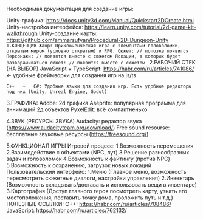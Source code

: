 Необходимая документация для создание игры: 

Unity-графика: https://docs.unity3d.com/Manual/Quickstart2DCreate.html
Unity-настройка интерфейса: https://learn.unity.com/tutorial/2d-game-kit-walkthrough
Unity-создание карты: https://github.com/ammarsufyan/Procedural-2D-Dungeon-Unity
<code>
1.КОНЦЕПЦИЯ
	Жанр: Приключенческая игра с элементами головоломки, открытым миром (условно открытым) и RPG.
	Сюжет: // попозже появится
	Персонажи: // появятся вместе с сюжетом
	Локации, в которых будет разворачиваться сюжет: // появится вместе с сюжетом
</code>
2.РАБОЧИЙ СТЕК (НА ВЫБОР)
	JavaScript + TypeScript: https://habr.com/ru/articles/741086/ ← удобные фреймворки для создания игр на js/ts
	
	C++   +   C#: Удобные языки для создания игр. Есть удобные редакторы под них (Unity, Unreal Engine, Godot)

3.ГРАФИКА:
	Adobe: 2d графика
	Aseprite: популярная программа для аннимаций 2д объектов
	PyxelEdit: всё компактненько  

4.ЗВУК (РЕСУРСЫ ЗВУКА)
	Audacity: редактор звука (https://www.audacityteam.org/download/)
	Free sound resourse: бесплатные звуковые ресурсы (https://freesound.org/)

5.ФУНКЦИОНАЛ ИГРЫ
	Игровой процесс: 
		1.Возможность перемещения
		2.Взаимодействие с объектами (NPC, лут)
		3.Решение разнообразных задач и головоломок
		4.Возможность к файтингу (против NPC)
		5.Возможность к сохранению, загрузок новых локаций
	Пользовательский интерфейс: 
		1.Меню (Главное меню, возможность пересмотреть сюжетные диалоги, настройки управления)
		2.Инвентарь (Возможность складывать/доставать и использовать вещи в инвентаре)
		3.Картография (Доступ главного героя посмотреть карту, узнать его местоположения, поставить точку дома, проложить путь и т.д.)
	ПОЛЕЗНЫЕ ССЫЛКИ: C++: https://habr.com/ru/articles/708486/
				           JavaScript: https://habr.com/ru/articles/762132/
